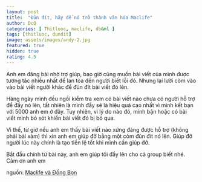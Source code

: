 ```yaml
---
layout: post
title:  "Đủn đít, hãy để nó trở thành văn hóa Maclife"
author: DcQ
categories: [ Thitluoc, maclife, db&ml ]
tags: [thitluoc, dundit]
image: assets/images/andy-2.jpg
featured: true
hidden: true
rating: 4.5
---
```


Anh em đăng bài nhờ trợ giúp, bao giờ cũng muốn bài viết của mình được tương tác nhiều nhất để lan tỏa đến người biết lỗi đó. Nhưng lại lười còm vào vào bài viết người khác để đủn đít bài viết đó lên.

Hàng ngày mình đều ngồi kiểm tra xem có bài viết nào chưa có người hỗ trợ để đẩy nó lên, tất nhiên là mình đẩy sẽ là hiệu quả cao nhất vì mình kết bạn với 5000 anh em ở đây. Tuy nhiên, vì lý do nào đó, mình bận hoặc có bài viết mình bỏ sót khiến bài viết đó bị bỏ qua.

Vì thế, từ giờ nếu anh em thấy bài viết nào xứng đáng được hỗ trợ (không phải bài xàm) thì xin anh em giúp đỡ bằng một còm đủn đít nó lên. Giúp đỡ người lúc này chính là tạo tiền lệ tốt khi mình cần giúp đỡ.

Bắt đầu chính từ bài này, anh em giúp tôi đẩy lên cho cả group biết nhé. Cảm ơn anh em

nguồn: [Maclife và Đồng Bọn](https://www.facebook.com/groups/maclife.vn/permalink/719349162085017)
